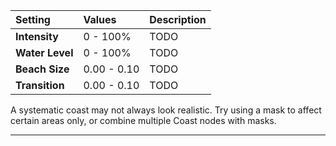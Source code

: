 | Setting         | Values      | Description |
| :-------------- | :---------- | :---------- |
| **Intensity**   | 0 - 100% | TODO       |
| **Water Level** | 0 - 100% | TODO       |
| **Beach Size**  | 0.00 - 0.10 | TODO       |
| **Transition**  | 0.00 - 0.10 | TODO       |




A systematic coast may not always look realistic. Try using a mask to affect certain areas only, or combine multiple Coast nodes with masks.

***

<!--examples-->
